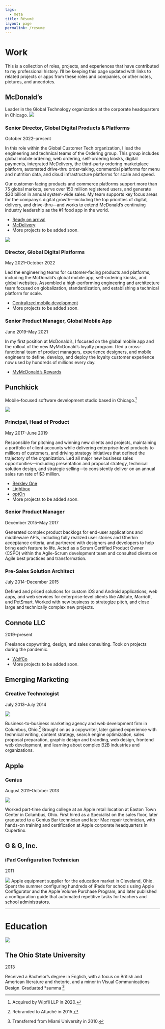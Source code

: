 ```yaml
---
tags:
  - meta
title: Résumé
layout: page
permalink: /resume
---
```


# Work

This is a collection of roles, projects, and experiences that have contributed to my professional history. I’ll be keeping this page updated with links to related projects or apps from these roles and companies, or other notes, pictures, and anecdotes.

## McDonald’s
Leader in the Global Technology organization at the corporate headquarters in Chicago.
![](/assets/mhq.jpg)
### Senior Director, Global Digital Products & Platforms
<time>October 2022–present</time>

In this role within the Global Customer Tech organization, I lead the engineering and technical teams of the Ordering group. This group includes global mobile ordering, web ordering, self-ordering kiosks, digital payments, integrated McDelivery, the third-party ordering marketplace platform, automated drive-thru order-taking, commercial platforms for menu and nutrition data, and cloud infrastructure platforms for scale and speed.  
  
Our customer-facing products and commerce platforms support more than 75 global markets, serve over 150 million registered users, and generate $20 billion in annual system-wide sales. My team supports key focus areas for the company’s digital growth—including the top priorities of digital, delivery, and drive-thru—and works to extend McDonald’s continuing industry leadership as the #1 food app in the world.

- [Ready on arrival](https://corporate.mcdonalds.com/corpmcd/our-stories/article/mcd-announces-targets-development-loyalty-membership-cloud-tech.html)
- [McDelivery](https://corporate.mcdonalds.com/corpmcd/our-stories/article/mcd-announces-targets-development-loyalty-membership-cloud-tech.html)
- More projects to be added soon.

![](/assets/roa.jpeg)

### Director, Global Digital Platforms
<time>May 2021–October 2022</time>

Led the engineering teams for customer-facing products and platforms, including the McDonald’s global mobile app, self-ordering kiosks, and global websites. Assembled a high-performing engineering and architecture team focused on globalization, standardization, and establishing a technical platform for scale.

- [Centralized mobile development](/)
- More projects to be added soon.

### Senior Product Manager, Global Mobile App
<time>June 2019–May 2021</time>

In my first position at McDonald’s, I focused on the global mobile app and the rollout of the new MyMcDonald’s loyalty program. I led a cross-functional team of product managers, experience designers, and mobile engineers to define, develop, and deploy the loyalty customer experience now used by hundreds of millions every day.

- [MyMcDonald’s Rewards](https://corporate.mcdonalds.com/corpmcd/our-stories/article/loyalty-rewards.html)

## Punchkick
Mobile-focused software development studio based in Chicago.[^1]

![](/assets/punchkick.jpg)

### Principal, Head of Product
<time>May 2017–June 2019</time>

Responsible for pitching and winning new clients and projects, maintaining a portfolio of client accounts while delivering enterprise-level products to millions of customers, and driving strategy initiatives that defined the trajectory of the organization. Led all major new business sales opportunities—including presentation and proposal strategy, technical solution design, and strategic selling—to consistently deliver on an annual sales run rate of $3 million.

- [Berkley One](/berkley)
- [Lightbox](/lightbox)
- [optOn](/opton)
- More projects to be added soon.

### Senior Product Manager
<time>December 2015–May 2017</time>

Generated complex product backlogs for end-user applications and middleware APIs, including fully realized user stories and Gherkin acceptance criteria, and partnered with designers and developers to help bring each feature to life. Acted as a Scrum Certified Product Owner (CSPO) within the Agile-Scrum development team and consulted clients on Agile best practices and transformation.

### Pre-Sales Solution Architect
<time>July 2014–December 2015</time>

Defined and priced solutions for custom iOS and Android applications, web apps, and web services for enterprise-level clients like Allstate, Marriott, and PetSmart. Worked with new business to strategize pitch, and close large and technically complex new projects.

## Connote LLC
<time>2019–present</time>

Freelance copywriting, design, and sales consulting. Took on projects during the pandemic.

- [WolfCo](/wolfco)
- More projects to be added soon.

## Emerging Marketing

### Creative Technologist
<time>July 2013–July 2014</time>

![](/assets/emerging-marketing.jpg)

Business-to-business marketing agency and web development firm in Columbus, Ohio.[^2] Brought on as a copywriter, later gained experience with technical writing, content strategy, search engine optimization, sales proposal preparation, graphic design and branding, web design, frontend web development, and learning about complex B2B industries and organizations.

## Apple

### Genius
<time>August 2011–October 2013</time>

![](/assets/easton.jpg)

Worked part-time during college at an Apple retail location at Easton Town Center in Columbus, Ohio. First hired as a Specialist on the sales floor, later graduated to a Genius Bar technician and later Mac repair technician, with hands-on training and certification at Apple corporate headquarters in Cupertino.

## G & G, Inc.

### iPad Configuration Technician
<time>2011</time>

![](/assets/ipad-config.jpg)
Apple equipment supplier for the education market in Cleveland, Ohio. Spent the summer configuring hundreds of iPads for schools using Apple Configurator and the Apple Volume Purchase Program, and later published a configuration guide that automated repetitive tasks for teachers and school administrators.

---

# Education

![](https://c1.staticflickr.com/5/4090/5114800711_b4bf0092bf_b.jpg)

## The Ohio State University
<time>2013</time> 

Received a Bachelor’s degree in English, with a focus on British and American literature and rhetoric, and a minor in Visual Communications Design. Graduated *summa [^3]

[^1]: Acquired by Wipfli LLP in 2020.
[^2]: Rebranded to Attaché in 2015.
[^3]: Transferred from Miami University in 2010.
